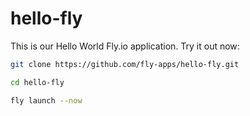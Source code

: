 # hello-fly

This is our Hello World Fly.io application. Try it out now:

```sh
git clone https://github.com/fly-apps/hello-fly.git

cd hello-fly

fly launch --now
```

